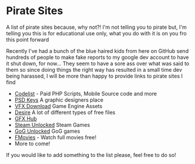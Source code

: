# Pirate Sites
A list of pirate sites because, why not?! I'm not telling you to pirate but, I'm telling you this is for educational use only, what you do with it is on you fro this point forward

Recently I've had a bunch of the blue haired kids from here on GitHub send hundreds of people to make fake reports to my google dev account to have it shut down, for now... They seem to have a sore ass over what was said to them so since doing things the right way has resulted in a small time dev being harassed, I will be more than happy to provide links to pirate sites I find

 - [Codelist](https://codelist.cc) - Paid PHP Scripts, Mobile Source code and more
 - [PSD Keys](https://psdkeys.com/) A graphic designers place
 - [VFX Download](https://vfxdownload.net/) Game Engine Assets
 - [Desire](https://desirefx.me/) A lot of different types of free files
 - [GFX Hub](https://gfx-hub.cc/)
 - [Steam Unlocked](https://steamunlocked.net/) Steam Games
 - [GoG Unlocked](https://gogunlocked.com/) GoG games
 - [FMovies](https://fmoviesz.to/) - Watch full movies free!
 - More to come!

If you would like to add something to the list please, feel free to do so!
